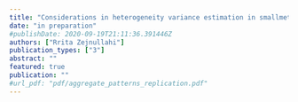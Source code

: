 ```yaml
---
title: "Considerations in heterogeneity variance estimation in smallmeta-analysis"
date: "in preparation"
#publishDate: 2020-09-19T21:11:36.391446Z
authors: ["Rrita Zejnullahi"]
publication_types: ["3"]
abstract: ""
featured: true
publication: ""
#url_pdf: "pdf/aggregate_patterns_replication.pdf"
---
```

